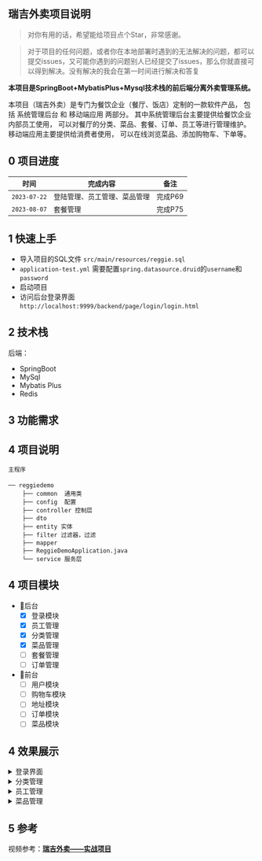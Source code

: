 ## 瑞吉外卖项目说明
> 对你有用的话，希望能给项目点个Star，非常感谢。

> 对于项目的任何问题，或者你在本地部署时遇到的无法解决的问题，都可以提交issues，又可能你遇到的问题别人已经提交了issues，那么你就直接可以得到解决。没有解决的我会在第一时间进行解决和答复

**本项目是SpringBoot+MybatisPlus+Mysql技术栈的前后端分离外卖管理系统。**

本项目（瑞吉外卖）是专门为餐饮企业（餐厅、饭店）定制的一款软件产品，
包括 系统管理后台 和 移动端应用 两部分。 其中系统管理后台主要提供给餐饮企业内部员工使用，
可以对餐厅的分类、菜品、套餐、订单、员工等进行管理维护。 移动端应用主要提供给消费者使用，
可以在线浏览菜品、添加购物车、下单等。
## 0 项目进度

| 时间  | 完成内容           | 备注      |
|-----|----------------|---------|
|  `2023-07-22`   | 登陆管理、员工管理、菜品管理 |    完成P69     |
|   `2023-08-07`  | 套餐管理           |     完成P75    |

## 1 快速上手
- 导入项目的SQL文件 `src/main/resources/reggie.sql`
- `application-test.yml` 需要配置`spring.datasource.druid`的`username`和`password`
- 启动项目
- 访问后台登录界面 `http://localhost:9999/backend/page/login/login.html`

## 2 技术栈
后端：
- SpringBoot
- MySql
- Mybatis Plus
- Redis
## 3 功能需求

## 4 项目说明
```text
主程序

── reggiedemo
    ├── common  通用类
    ├── config  配置
    ├── controller 控制层
    ├── dto    
    ├── entity 实体
    ├── filter 过滤器，过滤
    ├── mapper
    ├── ReggieDemoApplication.java
    └── service 服务层
```

## 4 项目模块
- 🔺后台
  - [X] 登录模块
  - [X] 员工管理
  - [X] 分类管理
  - [X] 菜品管理
  - [ ] 套餐管理
  - [ ] 订单管理
- 🔻前台
  - [ ] 用户模块
  - [ ] 购物车模块
  - [ ] 地址模块
  - [ ] 订单模块
  - [ ] 菜品模块
## 4 效果展示
<details>
  <summary>登录界面</summary>
  <img height="800" src="img/瑞吉外卖管理端.png" width="1200"/>
</details>
<details>
  <summary>分类管理</summary>
  <img height="800" src="img/瑞吉外卖管理端后台_分类管理.png" width="1200"/>
</details>

<details>
  <summary>员工管理</summary>
  <img height="800" src="img/瑞吉外卖管理端后台_员工管理.png" width="1200"/>
</details>

<details>
  <summary>菜品管理</summary>
  <img height="800" src="img/瑞吉外卖管理端后台_菜品管理.png" width="1200"/>
</details>

## 5 参考
视频参考：**[瑞吉外卖——实战项目](https://www.bilibili.com/video/BV13a411q753/?share_source=copy_web&vd_source=93aa00906c2c29d639fffa4a9090899a)**